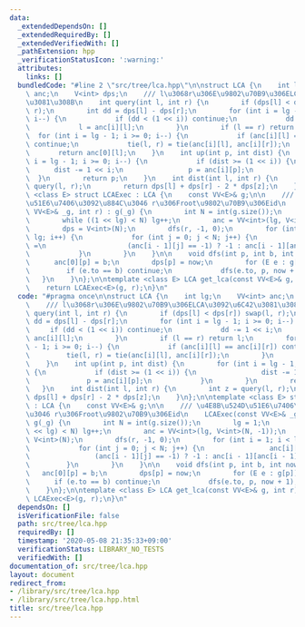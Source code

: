 ```yaml
---
data:
  _extendedDependsOn: []
  _extendedRequiredBy: []
  _extendedVerifiedWith: []
  _pathExtension: hpp
  _verificationStatusIcon: ':warning:'
  attributes:
    links: []
  bundledCode: "#line 2 \"src/tree/lca.hpp\"\n\nstruct LCA {\n    int lg;\n    VV<int>\
    \ anc;\n    V<int> dps;\n    /// l\u3068r\u306E\u9802\u70B9\u306ELCA\u3092\u6C42\
    \u3081\u308B\n    int query(int l, int r) {\n        if (dps[l] < dps[r]) swap(l,\
    \ r);\n        int dd = dps[l] - dps[r];\n        for (int i = lg - 1; i >= 0;\
    \ i--) {\n            if (dd < (1 << i)) continue;\n            dd -= 1 << i;\n\
    \            l = anc[i][l];\n        }\n        if (l == r) return l;\n      \
    \  for (int i = lg - 1; i >= 0; i--) {\n            if (anc[i][l] == anc[i][r])\
    \ continue;\n            tie(l, r) = tie(anc[i][l], anc[i][r]);\n        }\n \
    \       return anc[0][l];\n    }\n    int up(int p, int dist) {\n        for (int\
    \ i = lg - 1; i >= 0; i--) {\n            if (dist >= (1 << i)) {\n          \
    \      dist -= 1 << i;\n                p = anc[i][p];\n            }\n      \
    \  }\n        return p;\n    }\n    int dist(int l, int r) {\n        int z =\
    \ query(l, r);\n        return dps[l] + dps[r] - 2 * dps[z];\n    }\n};\n\ntemplate\
    \ <class E> struct LCAExec : LCA {\n    const VV<E>& g;\n\n    /// \u4E8B\u524D\
    \u51E6\u7406\u3092\u884C\u3046 r\u306Froot\u9802\u70B9\u306Eid\n    LCAExec(const\
    \ VV<E>& _g, int r) : g(_g) {\n        int N = int(g.size());\n        lg = 1;\n\
    \        while ((1 << lg) < N) lg++;\n        anc = VV<int>(lg, V<int>(N, -1));\n\
    \        dps = V<int>(N);\n        dfs(r, -1, 0);\n        for (int i = 1; i <\
    \ lg; i++) {\n            for (int j = 0; j < N; j++) {\n                anc[i][j]\
    \ =\n                    (anc[i - 1][j] == -1) ? -1 : anc[i - 1][anc[i - 1][j]];\n\
    \            }\n        }\n    }\n\n    void dfs(int p, int b, int now) {\n  \
    \      anc[0][p] = b;\n        dps[p] = now;\n        for (E e : g[p]) {\n   \
    \         if (e.to == b) continue;\n            dfs(e.to, p, now + 1);\n     \
    \   }\n    }\n};\n\ntemplate <class E> LCA get_lca(const VV<E>& g, int r) {\n\
    \    return LCAExec<E>(g, r);\n}\n"
  code: "#pragma once\n\nstruct LCA {\n    int lg;\n    VV<int> anc;\n    V<int> dps;\n\
    \    /// l\u3068r\u306E\u9802\u70B9\u306ELCA\u3092\u6C42\u3081\u308B\n    int\
    \ query(int l, int r) {\n        if (dps[l] < dps[r]) swap(l, r);\n        int\
    \ dd = dps[l] - dps[r];\n        for (int i = lg - 1; i >= 0; i--) {\n       \
    \     if (dd < (1 << i)) continue;\n            dd -= 1 << i;\n            l =\
    \ anc[i][l];\n        }\n        if (l == r) return l;\n        for (int i = lg\
    \ - 1; i >= 0; i--) {\n            if (anc[i][l] == anc[i][r]) continue;\n   \
    \         tie(l, r) = tie(anc[i][l], anc[i][r]);\n        }\n        return anc[0][l];\n\
    \    }\n    int up(int p, int dist) {\n        for (int i = lg - 1; i >= 0; i--)\
    \ {\n            if (dist >= (1 << i)) {\n                dist -= 1 << i;\n  \
    \              p = anc[i][p];\n            }\n        }\n        return p;\n \
    \   }\n    int dist(int l, int r) {\n        int z = query(l, r);\n        return\
    \ dps[l] + dps[r] - 2 * dps[z];\n    }\n};\n\ntemplate <class E> struct LCAExec\
    \ : LCA {\n    const VV<E>& g;\n\n    /// \u4E8B\u524D\u51E6\u7406\u3092\u884C\
    \u3046 r\u306Froot\u9802\u70B9\u306Eid\n    LCAExec(const VV<E>& _g, int r) :\
    \ g(_g) {\n        int N = int(g.size());\n        lg = 1;\n        while ((1\
    \ << lg) < N) lg++;\n        anc = VV<int>(lg, V<int>(N, -1));\n        dps =\
    \ V<int>(N);\n        dfs(r, -1, 0);\n        for (int i = 1; i < lg; i++) {\n\
    \            for (int j = 0; j < N; j++) {\n                anc[i][j] =\n    \
    \                (anc[i - 1][j] == -1) ? -1 : anc[i - 1][anc[i - 1][j]];\n   \
    \         }\n        }\n    }\n\n    void dfs(int p, int b, int now) {\n     \
    \   anc[0][p] = b;\n        dps[p] = now;\n        for (E e : g[p]) {\n      \
    \      if (e.to == b) continue;\n            dfs(e.to, p, now + 1);\n        }\n\
    \    }\n};\n\ntemplate <class E> LCA get_lca(const VV<E>& g, int r) {\n    return\
    \ LCAExec<E>(g, r);\n}\n"
  dependsOn: []
  isVerificationFile: false
  path: src/tree/lca.hpp
  requiredBy: []
  timestamp: '2020-05-08 21:35:33+09:00'
  verificationStatus: LIBRARY_NO_TESTS
  verifiedWith: []
documentation_of: src/tree/lca.hpp
layout: document
redirect_from:
- /library/src/tree/lca.hpp
- /library/src/tree/lca.hpp.html
title: src/tree/lca.hpp
---
```


